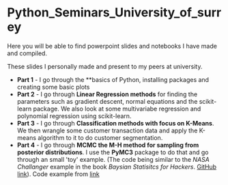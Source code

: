 # Python_Seminars_University_of_surrey

Here you will be able to find powerpoint slides and notebooks I have made and compiled.

These slides I personally made and present to my peers at university. 

* **Part 1** - I go through the **basics of Python, installing packages and creating some basic plots
* **Part 2** - I go through **Linear Regression methods** for finding the parameters such as gradient descent, normal equations and the scikit-learn package. We also look at some multivariabe regression and polynomial regression using scikit-learn. 
* **Part 3** - I go through **Classification methods with focus on K-Means**. We then wrangle some customer transaction data and apply the K-means algorithm to it to do customer segmentation. 
* **Part 4** - I go through **MCMC the M-H method for sampling from posterior distributions**. I use the **PyMC3** package to do that and go through an small 'toy' example. (The code being similar to the *NASA Challanger* example in the book *Baysian Statisitcs for Hackers*. [GitHub link](https://github.com/CamDavidsonPilon/Probabilistic-Programming-and-Bayesian-Methods-for-Hackers)). Code example from [link](https://github.com/WillKoehrsen)
